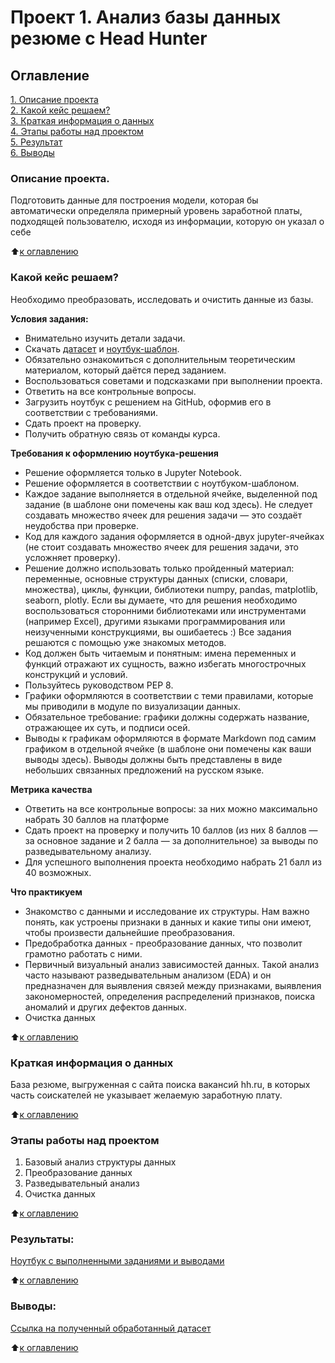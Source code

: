 # Проект 1. Анализ базы данных резюме c Head Hunter

## Оглавление  
[1. Описание проекта](https://github.com/V3ence/DS_education/blob/main/project_1/README.md#Описание-проекта)  
[2. Какой кейс решаем?](https://github.com/V3ence/DS_education/blob/main/project_1/README.md#%D0%BA%D0%B0%D0%BA%D0%BE%D0%B9-%D0%BA%D0%B5%D0%B9%D1%81-%D1%80%D0%B5%D1%88%D0%B0%D0%B5%D0%BC)  
[3. Краткая информация о данных](https://github.com/V3ence/DS_education/blob/main/project_1/README.md#%D0%BA%D1%80%D0%B0%D1%82%D0%BA%D0%B0%D1%8F-%D0%B8%D0%BD%D1%84%D0%BE%D1%80%D0%BC%D0%B0%D1%86%D0%B8%D1%8F-%D0%BE-%D0%B4%D0%B0%D0%BD%D0%BD%D1%8B%D1%85)  
[4. Этапы работы над проектом](https://github.com/V3ence/DS_education/blob/main/project_1/README.md#Этапы-работы-над-проектом)  
[5. Результат](https://github.com/V3ence/DS_education/blob/main/project_1/README.md#Результаты)    
[6. Выводы](https://github.com/V3ence/DS_education/blob/main/project_1/README.md#Выводы)   


### Описание проекта.    
Подготовить данные для построения модели, которая бы автоматически определяла примерный уровень заработной платы, подходящей пользователю, исходя из информации, которую он указал о себе

:arrow_up:[к оглавлению](https://github.com/V3ence/DS_education/blob/main/project_1/README.md#Оглавление)

### Какой кейс решаем?    
Необходимо преобразовать, исследовать и очистить данные из базы.

**Условия задания:**  
- Внимательно изучить детали задачи.
- Скачать [датасет](https://drive.google.com/file/d/1Kb78mAWYKcYlellTGhIjPI-bCcKbGuTn/view?usp=sharing) и [ноутбук-шаблон](https://lms.skillfactory.ru/assets/courseware/v1/1577d067038f8073197105c174f05822/asset-v1:SkillFactory+DST-3.0+28FEB2021+type@asset+block/Project-1._%D0%9D%D0%BE%D1%83%D1%82%D0%B1%D1%83%D0%BA-%D1%88%D0%B0%D0%B1%D0%BB%D0%BE%D0%BD.ipynb).
- Обязательно ознакомиться с дополнительным теоретическим материалом, который даётся перед заданием.
- Воспользоваться советами и подсказками при выполнении проекта.
- Ответить на все контрольные вопросы.
- Загрузить ноутбук с решением на GitHub, оформив его в соответствии с требованиями.
- Сдать проект на проверку.
- Получить обратную связь от команды курса.

**Требования к оформлению ноутбука-решения**
- Решение оформляется только в Jupyter Notebook.
- Решение оформляется в соответствии с ноутбуком-шаблоном.
- Каждое задание выполняется в отдельной ячейке, выделенной под задание (в шаблоне они помечены как ваш код здесь). Не следует создавать множество ячеек для решения задачи — это создаёт неудобства при проверке.
- Код для каждого задания оформляется в одной-двух jupyter-ячейках (не стоит создавать множество ячеек для решения задачи, это усложняет проверку).
- Решение должно использовать только пройденный материал: переменные, основные структуры данных (списки, словари, множества), циклы, функции, библиотеки numpy, pandas, matplotlib, seaborn, plotly. Если вы думаете, что для решения необходимо воспользоваться сторонними библиотеками или инструментами (например Excel), другими языками программирования или неизученными конструкциями, вы ошибаетесь :) Все задания решаются с помощью уже знакомых методов.
- Код должен быть читаемым и понятным: имена переменных и функций отражают их сущность, важно избегать многострочных конструкций и условий.
- Пользуйтесь руководством PEP 8.
- Графики оформляются в соответствии с теми правилами, которые мы приводили в модуле по визуализации данных.
- Обязательное требование: графики должны содержать название, отражающее их суть, и подписи осей.
- Выводы к графикам оформляются в формате Markdown под самим графиком в отдельной ячейке (в шаблоне они помечены как ваши выводы здесь). Выводы должны быть представлены в виде небольших связанных предложений на русском языке.

**Метрика качества**   
- Ответить на все контрольные вопросы: за них можно максимально набрать 30 баллов на платформе 
- Сдать проект на проверку и получить 10 баллов (из них 8 баллов — за основное задание и 2 балла — за дополнительное) за выводы по разведывательному анализу.
- Для успешного выполнения проекта необходимо набрать 21 балл из 40 возможных.

**Что практикуем**     
- Знакомство с данными и исследование их структуры. Нам важно понять, как устроены признаки в данных и какие типы они имеют, чтобы произвести дальнейшие преобразования.
- Предобработка данных - преобразование данных, что позволит грамотно работать с ними.
- Первичный визуальный анализ зависимостей данных. Такой анализ часто называют разведывательным анализом (EDA) и он предназначен для выявления связей между признаками, выявления закономерностей, определения распределений признаков, поиска аномалий и других дефектов данных.
- Очистка данных

:arrow_up:[к оглавлению](https://github.com/V3ence/DS_education/blob/main/project_1/README.md#Оглавление)

### Краткая информация о данных
База резюме, выгруженная с сайта поиска вакансий hh.ru, в которых часть соискателей не указывает желаемую заработную плату.

:arrow_up:[к оглавлению](https://github.com/V3ence/DS_education/blob/main/project_1/README.md#Оглавление)

### Этапы работы над проектом
1. Базовый анализ структуры данных
2. Преобразование данных
3. Разведывательный анализ
4. Очистка данных

:arrow_up:[к оглавлению](https://github.com/V3ence/DS_education/blob/main/project_1/README.md#Оглавление)

### Результаты:  
[Ноутбук с выполненными заданиями и выводами](https://github.com/V3ence/DS_education/blob/main/project_1/Project-1.%20%D0%9D%D0%BE%D1%83%D1%82%D0%B1%D1%83%D0%BA-%D1%88%D0%B0%D0%B1%D0%BB%D0%BE%D0%BD.ipynb)

:arrow_up:[к оглавлению](https://github.com/V3ence/DS_education/blob/main/project_1/README.md#Оглавление)

### Выводы: 
[Ссылка на полученный обработанный датасет](https://drive.google.com/file/d/10tIr0mMIiTocqSgI5a-vsRAjY51TpEYj/view?usp=share_link)

:arrow_up:[к оглавлению](https://github.com/V3ence/DS_education/blob/main/project_1/README.md#Оглавление)
